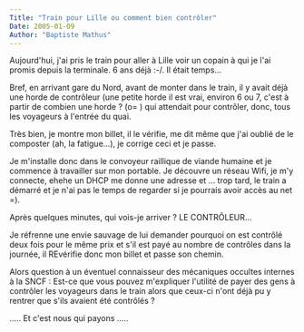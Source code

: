 ```yaml
---
Title: "Train pour Lille ou comment bien contrôler"
Date: 2005-01-09
Author: "Baptiste Mathus"
---
```




Aujourd'hui, j'ai pris le train pour aller à Lille voir un copain à qui
je l'ai promis depuis la terminale. 6 ans déjà :-/. Il était temps...

Bref, en arrivant gare du Nord, avant de monter dans le train, il y
avait déjà une horde de contrôleur (une petite horde il est vrai,
environ 6 ou 7, c'est à partir de combien une horde ? (o= ) qui
attendait pour contrôler, donc, tous les voyageurs à l'entrée du quai.

Très bien, je montre mon billet, il le vérifie, me dit même que j'ai
oublié de le composter (ah, la fatigue...), je corrige ceci et je passe.

Je m'installe donc dans le convoyeur raillique de viande humaine et je
commence à travailler sur mon portable. Je découvre un réseau Wifi, je
m'y connecte, ehehe un DHCP me donne une adresse et ... trop tard, le
train a démarré et je n'ai pas le temps de regarder si je pourrais avoir
accès au net =).

Après quelques minutes, qui vois-je arriver ? LE CONTRÔLEUR...

Je réfrenne une envie sauvage de lui demander pourquoi on est contrôlé
deux fois pour le même prix et s'il est payé au nombre de contrôles dans
la journée, il REvérifie donc mon billet et passe son chemin.

Alors question à un éventuel connaisseur des mécaniques occultes
internes à la SNCF : Est-ce que vous pouvez m'expliquer l'utilité de
payer des gens à contrôler les voyageurs dans le train alors que ceux-ci
n'ont déjà pu y rentrer que s'ils avaient été contrôlés ?

..... Et c'est nous qui payons .....

